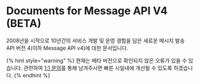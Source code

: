 # Documents for Message API V4 \(BETA\)

2008년을 시작으로 10년간의 서비스 개발 및 운영 경험을 담은 새로운 메시지 발송 API 버전 4\(이하 Message API v4\)에 대한 문서입니다.

{% hint style="warning" %}
현재는 베타 버전으로 확인되지 않은 오류가 있을 수 있습니다. 관련하여 [1:1 문의](https://www.coolsms.co.kr/index.php?module=memberex&act=dispMemberHelpCenterRequest)를 통해 남겨주시면 빠른 시일내에 개선될 수 있도록 하겠습니다.
{% endhint %}

